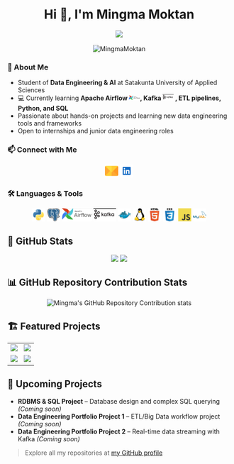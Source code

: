 <h1 align="center">Hi 👋, I'm Mingma Moktan</h1>

<p align="center">
  <img src="https://raw.githubusercontent.com/MingmaMoktan/Mingma-Moktan/main/assets/work.gif" width="400"/>
</p>

<p align="center">
  <img src="https://komarev.com/ghpvc/?username=MingmaMoktan&label=Profile%20views&color=0e75b6&style=flat" alt="MingmaMoktan" />
</p>

### 🔭 About Me
- Student of **Data Engineering & AI** at Satakunta University of Applied Sciences  
- 💻 Currently learning **Apache Airflow <img src="Assets/Apache_airflow.png" width="25" />, Kafka <img src="Assets/Apache_kafka.png" width="25" /> , ETL pipelines, Python, and SQL**  
- Passionate about hands-on projects and learning new data engineering tools and frameworks  
- Open to internships and junior data engineering roles  

### 📫 Connect with Me
<p align="center">
  <a href="mailto:mingma.moktan0831@gmail.com"><img src="Assets/Email_icon.png" width="30" /></a>
  <a href="https://www.linkedin.com/in/mingma-moktan"><img src="Assets/LinkedIn.png" width="30" /></a>
</p>

### 🛠 Languages & Tools
<p align="center">
  <code><img height="30" src="https://raw.githubusercontent.com/devicons/devicon/master/icons/python/python-original.svg"></code>
  <code><img height="30" src="https://raw.githubusercontent.com/devicons/devicon/master/icons/postgresql/postgresql-original.svg"></code>
  <code><img height="30" src="Assets/Apache_airflow.png"></code>
  <code><img height="30" src="Assets/Apache_kafka.png"></code>
  <code><img height="30" src="https://raw.githubusercontent.com/devicons/devicon/master/icons/docker/docker-original.svg"></code>
  <code><img height="30" src="https://raw.githubusercontent.com/devicons/devicon/master/icons/linux/linux-original.svg"></code>
  <code><img height="30" src="https://raw.githubusercontent.com/devicons/devicon/master/icons/html5/html5-original-wordmark.svg"></code>
  <code><img height="30" src="https://raw.githubusercontent.com/devicons/devicon/master/icons/css3/css3-original-wordmark.svg"></code>
  <code><img height="30" src="https://raw.githubusercontent.com/devicons/devicon/master/icons/javascript/javascript-original.svg"></code>
  <code><img height="30" src="https://raw.githubusercontent.com/devicons/devicon/master/icons/mysql/mysql-original-wordmark.svg"></code>
</p>

## 🚀 GitHub Stats
<p align="center">
  <img src="https://github-readme-stats.vercel.app/api?username=MingmaMoktan&show_icons=true&count_private=true&theme=swift" />
  <img src="https://github-readme-stats.vercel.app/api/top-langs/?username=MingmaMoktan&layout=compact&theme=swift" />
</p>

## 📊 GitHub Repository Contribution Stats
<p align="center">
  <img src="https://github-contributor-stats.vercel.app/api?username=MingmaMoktan&combine_all_yearly_contributions=true&hide=B,B%2B&hide_contributor_rank=false&limit=10&order_by=contributions" alt="Mingma's GitHub Repository Contribution stats" />
</p>

## 🏗 Featured Projects
<table align="center">
  <tr>
    <td width="50%" align="center">
      <a href="https://github.com/MingmaMoktan/ETL_Project_1">
        <img src="https://github-readme-stats.vercel.app/api/pin/?username=MingmaMoktan&repo=ETL_Project_1&cache_seconds=1" />
      </a>
    </td>
    <td width="50%" align="center">
      <a href="https://github.com/MingmaMoktan/Automated_backup_script">
        <img src="https://github-readme-stats.vercel.app/api/pin/?username=MingmaMoktan&repo=Automated_backup_script&cache_seconds=1" />
      </a>
    </td>
  </tr>
  <tr>
    <td width="50%" align="center">
      <a href="https://github.com/MingmaMoktan/Spotify_clone">
        <img src="https://github-readme-stats.vercel.app/api/pin/?username=MingmaMoktan&repo=Spotify_clone&cache_seconds=1" />
      </a>
    </td>
    <td width="50%" align="center">
      <a href="https://github.com/MingmaMoktan/My_Py_Projects">
        <img src="https://github-readme-stats.vercel.app/api/pin/?username=MingmaMoktan&repo=My_Py_Projects&cache_seconds=1" />
      </a>
    </td>
  </tr>
</table>

## 🔧 Upcoming Projects
- **RDBMS & SQL Project** – Database design and complex SQL querying *(Coming soon)*  
- **Data Engineering Portfolio Project 1** – ETL/Big Data workflow project *(Coming soon)*  
- **Data Engineering Portfolio Project 2** – Real-time data streaming with Kafka *(Coming soon)*  

> Explore all my repositories at [my GitHub profile](https://github.com/MingmaMoktan/Mingma-Moktan)